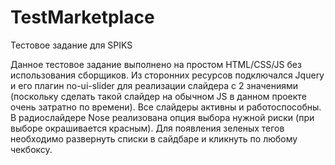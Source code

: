 # TestMarketplace
Тестовое задание для SPIKS

Данное тестовое задание выполнено на простом HTML/CSS/JS без использования сборщиков. Из сторонних ресурсов подключался Jquery и его плагин no-ui-slider для реализации слайдера с 2 значениями (поскольку сделать такой слайдер на обычном JS в данном проекте очень затратно по времени). Все слайдеры активны и работоспособны. В радиослайдере Nose реализована опция выбора нужной риски (при выборе окрашивается красным). Для появления зеленых тегов необходимо развернуть списки в сайдбаре и  кликнуть по любому чекбоксу.
